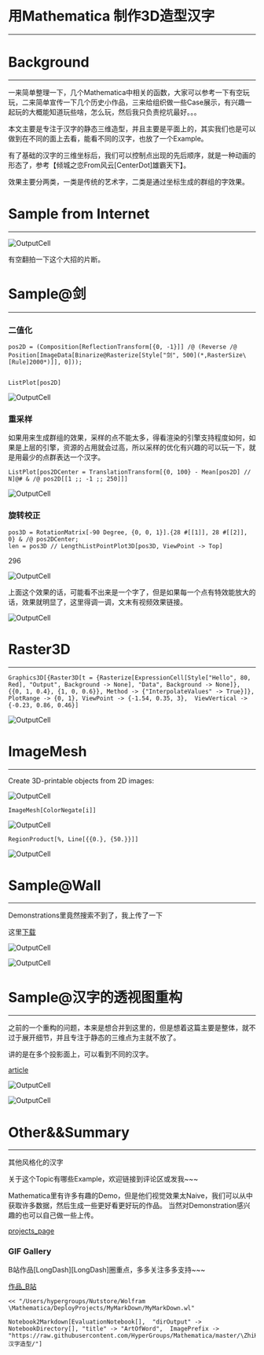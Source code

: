 # 用Mathematica 制作3D造型汉字
---


# Background
---


一来简单整理一下，几个Mathematica中相关的函数，大家可以参考一下有空玩玩，二来简单宣传一下几个历史小作品，三来给组织做一些Case展示，有兴趣一起玩的大概能知道玩些啥，怎么玩，然后我只负责挖坑最好。。。

本文主要是专注于汉字的静态三维造型，并且主要是平面上的，其实我们也是可以做到在不同的面上去看，能看不同的汉字，也放了一个Example。

有了基础的汉字的三维坐标后，我们可以控制点出现的先后顺序，就是一种动画的形态了，参考【倾城之恋From风云\[CenterDot]雄霸天下】。

效果主要分两类，一类是传统的艺术字，二类是通过坐标生成的群组的字效果。

# Sample from Internet
---


![OutputCell](ArtOfWord/resource/ArtOfWord_8.jpg)

有空翻拍一下这个大招的片断。

# Sample@剑
---


### 二值化


    pos2D = (Composition[ReflectionTransform[{0, -1}]] /@ (Reverse /@ Position[ImageData[Binarize@Rasterize[Style["剑", 500](*,RasterSize\[Rule]2000*)]], 0]));
    

    ListPlot[pos2D]

![OutputCell](ArtOfWord/resource/ArtOfWord_14.jpg)

### 重采样


如果用来生成群组的效果，采样的点不能太多，得看渲染的引擎支持程度如何，如果是上层的引擎，资源的占用就会过高，所以采样的优化有兴趣的可以玩一下，就是用最少的点群表达一个汉字。

    ListPlot[pos2DCenter = TranslationTransform[{0, 100} - Mean[pos2D] // N]@# & /@ pos2D[[1 ;; -1 ;; 250]]]

![OutputCell](ArtOfWord/resource/ArtOfWord_18.jpg)

### 旋转校正


    pos3D = RotationMatrix[-90 Degree, {0, 0, 1}].{28 #[[1]], 28 #[[2]], 0} & /@ pos2DCenter;
    len = pos3D // LengthListPointPlot3D[pos3D, ViewPoint -> Top]

296

![OutputCell](ArtOfWord/resource/ArtOfWord_22.jpg)

上面这个效果的话，可能看不出来是一个字了，但是如果每一个点有特效能放大的话，效果就明显了，这里得调一调，文末有视频效果链接。

![OutputCell](ArtOfWord/resource/ArtOfWord_24.jpg)

# Raster3D
---


    Graphics3D[{Raster3D[t = {Rasterize[ExpressionCell[Style["Hello", 80, Red], "Output", Background -> None], "Data", Background -> None]}, {{0, 1, 0.4}, {1, 0, 0.6}}, Method -> {"InterpolateValues" -> True}]},  PlotRange -> {0, 1}, ViewPoint -> {-1.54, 0.35, 3},  ViewVertical -> {-0.23, 0.86, 0.46}]

![OutputCell](ArtOfWord/resource/ArtOfWord_27.jpg)

# ImageMesh
---


Create 3D-printable objects from 2D images:

![OutputCell](ArtOfWord/resource/ArtOfWord_30.jpg)

    ImageMesh[ColorNegate[i]]

![OutputCell](ArtOfWord/resource/ArtOfWord_32.jpg)

    RegionProduct[%, Line[{{0.}, {50.}}]]

![OutputCell](ArtOfWord/resource/ArtOfWord_34.jpg)

# Sample@Wall
---


Demonstrations里竟然搜索不到了，我上传了一下

这里[下载](https://github.com/HyperGroups/Mathematica/blob/master/ZhiHu/PlayingMathematica/%E6%B1%89%E5%AD%97%E9%80%A0%E5%9E%8B/bricks.nb)

![OutputCell](ArtOfWord/resource/ArtOfWord_38.jpg)

![OutputCell](ArtOfWord/resource/ArtOfWord_39.jpg)

# Sample@汉字的透视图重构
---


之前的一个重构的问题，本来是想合并到这里的，但是想着这篇主要是整体，就不过于展开细节，并且专注于静态的三维点为主就不放了。

讲的是在多个投影面上，可以看到不同的汉字。

[article](https://zhuanlan.zhihu.com/p/68269562)

![OutputCell](ArtOfWord/resource/ArtOfWord_44.jpg)

![OutputCell](ArtOfWord/resource/ArtOfWord_45.jpg)

# Other&&Summary
---


其他风格化的汉字

关于这个Topic有哪些Example，欢迎链接到评论区或发我~~~

Mathematica里有许多有趣的Demo，但是他们视觉效果太Naive，我们可以从中获取许多数据，然后生成一些更好看更好玩的作品。
当然对Demonstration感兴趣的也可以自己做一些上传。

[projects_page](https://www.yuque.com/animation_projects)

### GIF Gallery




B站作品\[LongDash]\[LongDash]圈重点，多多关注多多支持~~~

[作品_B站](https://www.bilibili.com/video/av56828439/)

    << "/Users/hypergroups/Nutstore/Wolfram \Mathematica/DeployProjects/MyMarkDown/MyMarkDown.wl"

    Notebook2Markdown[EvaluationNotebook[],  "dirOutput" -> NotebookDirectory[], "title" -> "ArtOfWord",  ImagePrefix -> "https://raw.githubusercontent.com/HyperGroups/Mathematica/master/\ZhiHu/PlayingMathematica/汉字造型/"]
